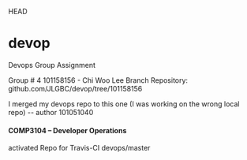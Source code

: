  HEAD

# devop
Devops Group Assignment

Group # 4
101158156 - Chi Woo Lee 
Branch Repository: github.com/JLGBC/devop/tree/101158156

I merged my devops repo to this one (I was working on the wrong local repo) -- author 101051040

#### COMP3104 – Developer Operations

 activated Repo for Travis-CI
 devops/master
